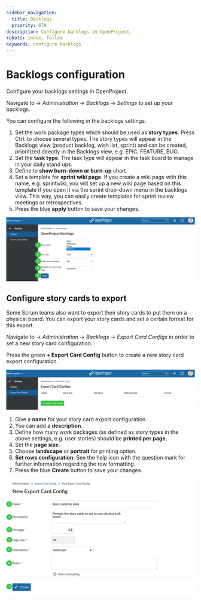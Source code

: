 ```yaml
---
sidebar_navigation:
  title: Backlogs
  priority: 670
description: Configure backlogs in OpenProject.
robots: index, follow
keywords: configure backlogs
---
```

# Backlogs configuration

Configure your backlogs settings in OpenProject.

Navigate to -> *Administration* -> *Backlogs* -> *Settings* to set up your backlogs.

You can configure the following in the backlogs settings.

1. Set the work package types which should be used as **story types**. Press Ctrl. to choose several types. The story types will appear in the Backlogs view (product backlog, wish list, sprint) and can be created, prioritized directly in the Backlogs view, e.g. EPIC, FEATURE, BUG.
2. Set the **task type**. The task type will appear in the task board to manage in your daily stand ups.
3. Define to **show burn-down or burn-up** chart.
4. Set a template for **sprint wiki page**. If you create a wiki page with this name, e.g. sprintwiki, you will set up a new wiki page based on this template if you open it via the sprint drop-down menu in the backlogs view. This way, you can easily create templates for sprint review meetings or retrospectives.
5. Press the blue **apply** button to save your changes.

![Sys-admin-backlogs](Sys-admin-backlogs-1579854523349.png)

## Configure story cards to export

Some Scrum teams also want to export their story cards to put them on a physical board. You can export your story cards and set a certain format for this export.

Navigate to -> *Administration* -> *Backlogs* -> *Export Card Configs* in order to set a new story card configuration.

Press the green **+ Export Card Config** button to create a new story card export configuration.

![story card export configuration](image-20200124093824243.png)

1. Give a **name** for your story card export configuration.
2. You can add a **description**.
3. Define how many work packages (as defined as story types in the above settings, e.g. user stories) should be **printed per page**.
4. Set the **page size**.
5. Choose **landscape** or **portrait** for printing option.
6. **Set rows configuration**. See the help icon with the question mark for further information regarding the row formatting.
7. Press the blue **Create** button to save your changes.

![Sys-admin-backlogs-export-story-card-config](Sys-admin-backlogs-export-story-card-config.png)